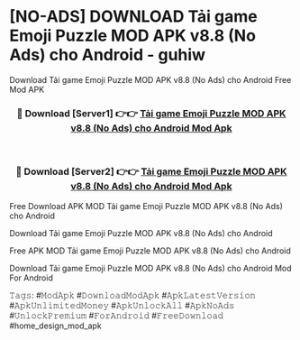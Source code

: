 # [NO-ADS] DOWNLOAD Tải game Emoji Puzzle MOD APK v8.8 (No Ads) cho Android - guhiw
Download Tải game Emoji Puzzle MOD APK v8.8 (No Ads) cho Android Free Mod APK

<div align="center">
<h3>🔴 Download [Server1] 👉👉 <a href="https://apk-comot.site?title=Tải_game_Emoji_Puzzle_MOD_APK_v8.8_(No_Ads)_cho_Android">Tải game Emoji Puzzle MOD APK v8.8 (No Ads) cho Android Mod Apk</a></h3><br>

<h3>🔴 Download [Server2] 👉👉 <a href="https://apk-comot.site?title=Tải_game_Emoji_Puzzle_MOD_APK_v8.8_(No_Ads)_cho_Android">Tải game Emoji Puzzle MOD APK v8.8 (No Ads) cho Android Mod Apk</a></h3>
</div>


Free Download APK MOD Tải game Emoji Puzzle MOD APK v8.8 (No Ads) cho Android

Download Tải game Emoji Puzzle MOD APK v8.8 (No Ads) cho Android 

Free APK MOD Tải game Emoji Puzzle MOD APK v8.8 (No Ads) cho Android 

Download Tải game Emoji Puzzle MOD APK v8.8 (No Ads) cho Android Mod For Android

𝚃𝚊𝚐𝚜: #𝙼𝚘𝚍𝙰𝚙𝚔 #𝙳𝚘𝚠𝚗𝚕𝚘𝚊𝚍𝙼𝚘𝚍𝙰𝚙𝚔 #𝙰𝚙𝚔𝙻𝚊𝚝𝚎𝚜𝚝𝚅𝚎𝚛𝚜𝚒𝚘𝚗 #𝙰𝚙𝚔𝚄𝚗𝚕𝚒𝚖𝚒𝚝𝚎𝚍𝙼𝚘𝚗𝚎𝚢 #𝙰𝚙𝚔𝚄𝚗𝚕𝚘𝚌𝚔𝙰𝚕𝚕 #𝙰𝚙𝚔𝙽𝚘𝙰𝚍𝚜 #𝚄𝚗𝚕𝚘𝚌𝚔𝙿𝚛𝚎𝚖𝚒𝚞𝚖 #𝙵𝚘𝚛𝙰𝚗𝚍𝚛𝚘𝚒𝚍 #𝙵𝚛𝚎𝚎𝙳𝚘𝚠𝚗𝚕𝚘𝚊𝚍 #home_design_mod_apk